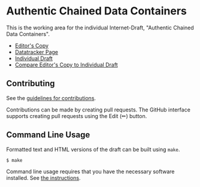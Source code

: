 # Authentic Chained Data Containers

This is the working area for the individual Internet-Draft, "Authentic Chained Data Containers".

* [Editor's Copy](https://trustoverip.github.io/tswg-acdc-specification/#go.draft-tswg-acdc.html)
* [Datatracker Page](https://datatracker.ietf.org/doc/draft-ssmith-acdc)
* [Individual Draft](https://datatracker.ietf.org/doc/html/draft-ssmith-acdc)
* [Compare Editor's Copy to Individual Draft](https://trustoverip.github.io/tswg-acdc-specification/#go.draft-tswg-acdc.diff)


## Contributing

See the
[guidelines for contributions](https://github.com/trustoverip/tswg-acdc-specification/blob/main/CONTRIBUTING.md).

Contributions can be made by creating pull requests.
The GitHub interface supports creating pull requests using the Edit (✏) button.


## Command Line Usage

Formatted text and HTML versions of the draft can be built using `make`.

```sh
$ make
```

Command line usage requires that you have the necessary software installed.  See
[the instructions](https://github.com/martinthomson/i-d-template/blob/main/doc/SETUP.md).

